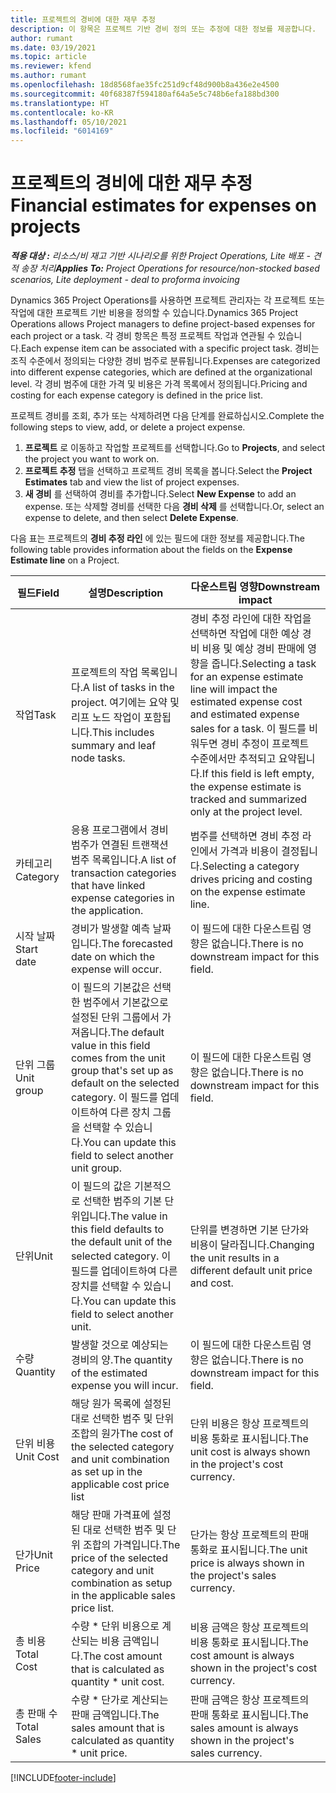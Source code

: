 ```yaml
---
title: 프로젝트의 경비에 대한 재무 추정
description: 이 항목은 프로젝트 기반 경비 정의 또는 추정에 대한 정보를 제공합니다.
author: rumant
ms.date: 03/19/2021
ms.topic: article
ms.reviewer: kfend
ms.author: rumant
ms.openlocfilehash: 18d8568fae35fc251d9cf48d900b8a436e2e4500
ms.sourcegitcommit: 40f68387f594180af64a5e5c748b6efa188bd300
ms.translationtype: HT
ms.contentlocale: ko-KR
ms.lasthandoff: 05/10/2021
ms.locfileid: "6014169"
---
```

# <a name="financial-estimates-for-expenses-on-projects"></a><span data-ttu-id="1d0ed-103">프로젝트의 경비에 대한 재무 추정</span><span class="sxs-lookup"><span data-stu-id="1d0ed-103">Financial estimates for expenses on projects</span></span>
<span data-ttu-id="1d0ed-104">_**적용 대상 :** 리소스/비 재고 기반 시나리오를 위한 Project Operations, Lite 배포 - 견적 송장 처리_</span><span class="sxs-lookup"><span data-stu-id="1d0ed-104">_**Applies To:** Project Operations for resource/non-stocked based scenarios, Lite deployment - deal to proforma invoicing_</span></span>

<span data-ttu-id="1d0ed-105">Dynamics 365 Project Operations를 사용하면 프로젝트 관리자는 각 프로젝트 또는 작업에 대한 프로젝트 기반 비용을 정의할 수 있습니다.</span><span class="sxs-lookup"><span data-stu-id="1d0ed-105">Dynamics 365 Project Operations allows Project managers to define project-based expenses for each project or a task.</span></span> <span data-ttu-id="1d0ed-106">각 경비 항목은 특정 프로젝트 작업과 연관될 수 있습니다.</span><span class="sxs-lookup"><span data-stu-id="1d0ed-106">Each expense item can be associated with a specific project task.</span></span> <span data-ttu-id="1d0ed-107">경비는 조직 수준에서 정의되는 다양한 경비 범주로 분류됩니다.</span><span class="sxs-lookup"><span data-stu-id="1d0ed-107">Expenses are categorized into different expense categories, which are defined at the organizational level.</span></span> <span data-ttu-id="1d0ed-108">각 경비 범주에 대한 가격 및 비용은 가격 목록에서 정의됩니다.</span><span class="sxs-lookup"><span data-stu-id="1d0ed-108">Pricing and costing for each expense category is defined in the price list.</span></span> 

<span data-ttu-id="1d0ed-109">프로젝트 경비를 조회, 추가 또는 삭제하려면 다음 단계를 완료하십시오.</span><span class="sxs-lookup"><span data-stu-id="1d0ed-109">Complete the following steps to view, add, or delete a project expense.</span></span>

1. <span data-ttu-id="1d0ed-110">**프로젝트** 로 이동하고 작업할 프로젝트를 선택합니다.</span><span class="sxs-lookup"><span data-stu-id="1d0ed-110">Go to **Projects**, and select the project you want to work on.</span></span>
2. <span data-ttu-id="1d0ed-111">**프로젝트 추정** 탭을 선택하고 프로젝트 경비 목록을 봅니다.</span><span class="sxs-lookup"><span data-stu-id="1d0ed-111">Select the **Project Estimates** tab and view the list of project expenses.</span></span>
3. <span data-ttu-id="1d0ed-112">**새 경비** 를 선택하여 경비를 추가합니다.</span><span class="sxs-lookup"><span data-stu-id="1d0ed-112">Select **New Expense** to add an expense.</span></span> <span data-ttu-id="1d0ed-113">또는 삭제할 경비를 선택한 다음 **경비 삭제** 를 선택합니다.</span><span class="sxs-lookup"><span data-stu-id="1d0ed-113">Or, select an expense to delete, and then select **Delete Expense**.</span></span>

<span data-ttu-id="1d0ed-114">다음 표는 프로젝트의 **경비 추정 라인** 에 있는 필드에 대한 정보를 제공합니다.</span><span class="sxs-lookup"><span data-stu-id="1d0ed-114">The following table provides information about the fields on the **Expense Estimate line** on a Project.</span></span> 

| <span data-ttu-id="1d0ed-115">**필드**</span><span class="sxs-lookup"><span data-stu-id="1d0ed-115">**Field**</span></span> | <span data-ttu-id="1d0ed-116">**설명**</span><span class="sxs-lookup"><span data-stu-id="1d0ed-116">**Description**</span></span> | <span data-ttu-id="1d0ed-117">**다운스트림 영향**</span><span class="sxs-lookup"><span data-stu-id="1d0ed-117">**Downstream impact**</span></span> |
| --- | --- | --- |
| <span data-ttu-id="1d0ed-118">작업</span><span class="sxs-lookup"><span data-stu-id="1d0ed-118">Task</span></span> | <span data-ttu-id="1d0ed-119">프로젝트의 작업 목록입니다.</span><span class="sxs-lookup"><span data-stu-id="1d0ed-119">A list of tasks in the project.</span></span> <span data-ttu-id="1d0ed-120">여기에는 요약 및 리프 노드 작업이 포함됩니다.</span><span class="sxs-lookup"><span data-stu-id="1d0ed-120">This includes summary and leaf node tasks.</span></span> | <span data-ttu-id="1d0ed-121">경비 추정 라인에 대한 작업을 선택하면 작업에 대한 예상 경비 비용 및 예상 경비 판매에 영향을 줍니다.</span><span class="sxs-lookup"><span data-stu-id="1d0ed-121">Selecting a task for an expense estimate line will impact the estimated expense cost and estimated expense sales for a task.</span></span> <span data-ttu-id="1d0ed-122">이 필드를 비워두면 경비 추정이 프로젝트 수준에서만 추적되고 요약됩니다.</span><span class="sxs-lookup"><span data-stu-id="1d0ed-122">If this field is left empty, the expense estimate is tracked and summarized only at the project level.</span></span> |
| <span data-ttu-id="1d0ed-123">카테고리</span><span class="sxs-lookup"><span data-stu-id="1d0ed-123">Category</span></span> | <span data-ttu-id="1d0ed-124">응용 프로그램에서 경비 범주가 연결된 트랜잭션 범주 목록입니다.</span><span class="sxs-lookup"><span data-stu-id="1d0ed-124">A list of transaction categories that have linked expense categories in the application.</span></span> | <span data-ttu-id="1d0ed-125">범주를 선택하면 경비 추정 라인에서 가격과 비용이 결정됩니다.</span><span class="sxs-lookup"><span data-stu-id="1d0ed-125">Selecting a category drives pricing and costing on the expense estimate line.</span></span> |
| <span data-ttu-id="1d0ed-126">시작 날짜</span><span class="sxs-lookup"><span data-stu-id="1d0ed-126">Start date</span></span> | <span data-ttu-id="1d0ed-127">경비가 발생할 예측 날짜입니다.</span><span class="sxs-lookup"><span data-stu-id="1d0ed-127">The forecasted date on which the expense will occur.</span></span> | <span data-ttu-id="1d0ed-128">이 필드에 대한 다운스트림 영향은 없습니다.</span><span class="sxs-lookup"><span data-stu-id="1d0ed-128">There is no downstream impact for this field.</span></span> |
| <span data-ttu-id="1d0ed-129">단위 그룹</span><span class="sxs-lookup"><span data-stu-id="1d0ed-129">Unit group</span></span> | <span data-ttu-id="1d0ed-130">이 필드의 기본값은 선택한 범주에서 기본값으로 설정된 단위 그룹에서 가져옵니다.</span><span class="sxs-lookup"><span data-stu-id="1d0ed-130">The default value in this field comes from the unit group that's set up as default on the selected category.</span></span> <span data-ttu-id="1d0ed-131">이 필드를 업데이트하여 다른 장치 그룹을 선택할 수 있습니다.</span><span class="sxs-lookup"><span data-stu-id="1d0ed-131">You can update this field to select another unit group.</span></span> | <span data-ttu-id="1d0ed-132">이 필드에 대한 다운스트림 영향은 없습니다.</span><span class="sxs-lookup"><span data-stu-id="1d0ed-132">There is no downstream impact for this field.</span></span> |
| <span data-ttu-id="1d0ed-133">단위</span><span class="sxs-lookup"><span data-stu-id="1d0ed-133">Unit</span></span> | <span data-ttu-id="1d0ed-134">이 필드의 값은 기본적으로 선택한 범주의 기본 단위입니다.</span><span class="sxs-lookup"><span data-stu-id="1d0ed-134">The value in this field defaults to the default unit of the selected category.</span></span> <span data-ttu-id="1d0ed-135">이 필드를 업데이트하여 다른 장치를 선택할 수 있습니다.</span><span class="sxs-lookup"><span data-stu-id="1d0ed-135">You can update this field to select another unit.</span></span> | <span data-ttu-id="1d0ed-136">단위를 변경하면 기본 단가와 비용이 달라집니다.</span><span class="sxs-lookup"><span data-stu-id="1d0ed-136">Changing the unit results in a different default unit price and cost.</span></span> |
| <span data-ttu-id="1d0ed-137">수량</span><span class="sxs-lookup"><span data-stu-id="1d0ed-137">Quantity</span></span> | <span data-ttu-id="1d0ed-138">발생할 것으로 예상되는 경비의 양.</span><span class="sxs-lookup"><span data-stu-id="1d0ed-138">The quantity of the estimated expense you will incur.</span></span> | <span data-ttu-id="1d0ed-139">이 필드에 대한 다운스트림 영향은 없습니다.</span><span class="sxs-lookup"><span data-stu-id="1d0ed-139">There is no downstream impact for this field.</span></span> |
| <span data-ttu-id="1d0ed-140">단위 비용</span><span class="sxs-lookup"><span data-stu-id="1d0ed-140">Unit Cost</span></span> | <span data-ttu-id="1d0ed-141">해당 원가 목록에 설정된 대로 선택한 범주 및 단위 조합의 원가</span><span class="sxs-lookup"><span data-stu-id="1d0ed-141">The cost of the selected category and unit combination as set up in the applicable cost price list</span></span> | <span data-ttu-id="1d0ed-142">단위 비용은 항상 프로젝트의 비용 통화로 표시됩니다.</span><span class="sxs-lookup"><span data-stu-id="1d0ed-142">The unit cost is always shown in the project's cost currency.</span></span> |
| <span data-ttu-id="1d0ed-143">단가</span><span class="sxs-lookup"><span data-stu-id="1d0ed-143">Unit Price</span></span> | <span data-ttu-id="1d0ed-144">해당 판매 가격표에 설정된 대로 선택한 범주 및 단위 조합의 가격입니다.</span><span class="sxs-lookup"><span data-stu-id="1d0ed-144">The price of the selected category and unit combination as setup in the applicable sales price list.</span></span> | <span data-ttu-id="1d0ed-145">단가는 항상 프로젝트의 판매 통화로 표시됩니다.</span><span class="sxs-lookup"><span data-stu-id="1d0ed-145">The unit price is always shown in the project's sales currency.</span></span> |
| <span data-ttu-id="1d0ed-146">총 비용</span><span class="sxs-lookup"><span data-stu-id="1d0ed-146">Total Cost</span></span> | <span data-ttu-id="1d0ed-147">수량 \* 단위 비용으로 계산되는 비용 금액입니다.</span><span class="sxs-lookup"><span data-stu-id="1d0ed-147">The cost amount that is calculated as quantity \* unit cost.</span></span>| <span data-ttu-id="1d0ed-148">비용 금액은 항상 프로젝트의 비용 통화로 표시됩니다.</span><span class="sxs-lookup"><span data-stu-id="1d0ed-148">The cost amount is always shown in the project's cost currency.</span></span> |
| <span data-ttu-id="1d0ed-149">총 판매 수</span><span class="sxs-lookup"><span data-stu-id="1d0ed-149">Total Sales</span></span> | <span data-ttu-id="1d0ed-150">수량 \* 단가로 계산되는 판매 금액입니다.</span><span class="sxs-lookup"><span data-stu-id="1d0ed-150">The sales amount that is calculated as quantity \* unit price.</span></span> | <span data-ttu-id="1d0ed-151">판매 금액은 항상 프로젝트의 판매 통화로 표시됩니다.</span><span class="sxs-lookup"><span data-stu-id="1d0ed-151">The sales amount is always shown in the project's sales currency.</span></span> |


[!INCLUDE[footer-include](../includes/footer-banner.md)]
